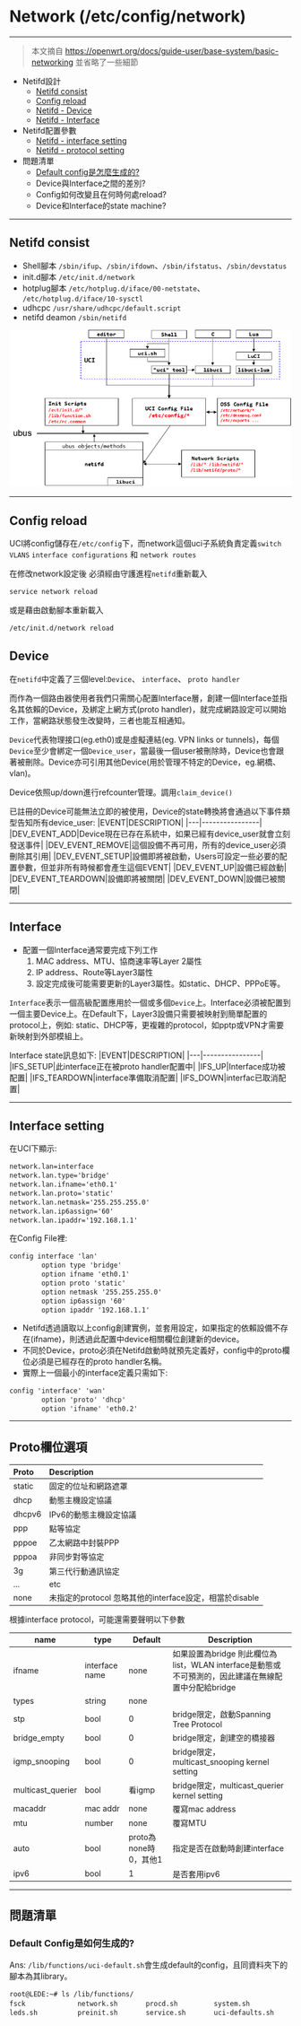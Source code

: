 # Network (/etc/config/network)

---------------------------

> 本文摘自 https://openwrt.org/docs/guide-user/base-system/basic-networking 並省略了一些細節
> 
+ Netifd設計
	- [Netifd consist](#consist)
	- [Config reload](#CF_reload)
	- [Netifd - Device](#Dev)
	- [Netifd - Interface](#itf)
+ Netifd配置參數
	- [Netifd - interface setting](#inter_set)
	- [Netifd - protocol setting](#proto_feild)
+ 問題清單
	- [Default config是怎麼生成的?](#Def_C)
	- Device與Interface之間的差別?
	- Config如何改變且在何時何處reload?
	- Device和Interface的state machine?
-----------------------------------------------
<h2 id="consist">Netifd consist</h2>

+ Shell腳本 `/sbin/ifup`、`/sbin/ifdown`、`/sbin/ifstatus`、`/sbin/devstatus` 
+ init.d腳本 `/etc/init.d/network`
+ hotplug腳本 `/etc/hotplug.d/iface/00-netstate`、` /etc/hotplug.d/iface/10-sysctl`
+ udhcpc `/usr/share/udhcpc/default.script`
+ netifd deamon `/sbin/netifd`

<div align=center><img src="image/netifd-config.png" width="" height="" alt="init-proc"/></div>

--------------
<h2 id="CF_reload">Config reload</h2>

UCI將config儲存在`/etc/config`下，而network這個uci子系統負責定義`switch VLANS` `interface configurations` 和 `network routes` 

在修改network設定後 必須經由守護進程`netifd`重新載入
```bash
service network reload
```
或是藉由啟動腳本重新載入
```bash
/etc/init.d/network reload
```



<h2 id="Dev">Device</h2>

在`netifd`中定義了三個level:`Device`、 `interface`、 `proto handler` 

而作為一個路由器使用者我們只需關心配置Interface層，創建一個Interface並指名其依賴的Device，及綁定上網方式(proto handler)，就完成網路設定可以開始工作，當網路狀態發生改變時，三者也能互相通知。

`Device`代表物理接口(eg.eth0)或是虛擬連結(eg. VPN links or tunnels)，每個`Device`至少會綁定一個`Device_user`，當最後一個user被刪除時，Device也會跟著被刪除。Device亦可引用其他Device(用於管理不特定的Device，eg.網橋、vlan)。

Device依照up/down進行refcounter管理。調用`claim_device()`

已註冊的Device可能無法立即的被使用，Device的state轉換將會通過以下事件類型告知所有device_user:
|EVENT|DESCRIPTION|
|---|----------------|
|DEV_EVENT_ADD|Device現在已存在系統中，如果已經有device_user就會立刻發送事件|
|DEV_EVENT_REMOVE|這個設備不再可用，所有的device_user必須刪除其引用|
|DEV_EVENT_SETUP|設備即將被啟動，Users可設定一些必要的配置參數，但並非所有時候都會產生這個EVENT|
|DEV_EVENT_UP|設備已經啟動|
|DEV_EVENT_TEARDOWN|設備即將被關閉|
|DEV_EVENT_DOWN|設備已被關閉|

----------------
<h2 id="itf">Interface</h2>

+ 配置一個Interface通常要完成下列工作
	1. MAC address、MTU、協商速率等Layer 2屬性
	2. IP address、Route等Layer3屬性
	3. 設定完成後可能需要更新的Layer3屬性。如static、DHCP、PPPoE等。

`Interface`表示一個高級配置應用於一個或多個`Device`上。Interface必須被配置到一個主要Device上。在Default下，Layer3設備只需要被映射到簡單配置的protocol上，例如: static、DHCP等，更複雜的protocol，如pptp或VPN才需要新映射到外部模組上。

Interface state訊息如下:
|EVENT|DESCRIPTION|
|---|----------------|
|IFS_SETUP|此interface正在被proto handler配置中|
|IFS_UP|Interface成功被配置|
|IFS_TEARDOWN|interface準備取消配置|
|IFS_DOWN|interfac已取消配置|


----------------
<h2 id="inter_set">Interface setting</h2>
在UCI下顯示:

```
network.lan=interface
network.lan.type='bridge'
network.lan.ifname='eth0.1'
network.lan.proto='static'
network.lan.netmask='255.255.255.0'
network.lan.ip6assign='60'
network.lan.ipaddr='192.168.1.1'
```
在Config File裡:

```
config interface 'lan'
        option type 'bridge'
        option ifname 'eth0.1'
        option proto 'static'
        option netmask '255.255.255.0'
        option ip6assign '60'
        option ipaddr '192.168.1.1'
```

* Netifd透過讀取以上config創建實例，並套用設定，如果指定的依賴設備不存在(ifname)，則透過此配置中device相關欄位創建新的device。
* 不同於Device，proto必須在Netifd啟動時就預先定義好，config中的proto欄位必須是已經存在的proto handler名稱。
* 實際上一個最小的interface定義只需如下:

```
config 'interface' 'wan'
        option 'proto' 'dhcp'
        option 'ifname' 'eth0.2'
```
-------------
<h2 id="proto_feild">Proto欄位選項</h2>

| Proto | Description |
| :--- | :---------- |
|static | 固定的位址和網路遮罩 |
|dhcp|動態主機設定協議|
|dhcpv6|IPv6的動態主機設定協議|
|ppp|點等協定|
|pppoe|乙太網路中封裝PPP|
|pppoa|非同步對等協定|
|3g|第三代行動通訊協定|
|...|etc|
|none|未指定的protocol 忽略其他的interface設定，相當於disable|



根據interface protocol，可能還需要聲明以下參數

| name | type | Default | Description |
| ---- | ---- | ---- | ---- |
|ifname|interface name|none|如果設置為bridge 則此欄位為list，WLAN interface是動態或不可預測的，因此建議在無線配置中分配給bridge|
|types|string|none| |
| stp |bool|0|bridge限定，啟動Spanning Tree Protocol|
|bridge_empty|bool|0|bridge限定，創建空的橋接器|
|igmp_snooping|bool|0|bridge限定，multicast_snooping kernel setting |
|multicast_querier|bool|看igmp|bridge限定，multicast_querier  kernel setting|
|macaddr|mac addr|none|覆寫mac address|
|mtu|number|none|覆寫MTU|
|auto|bool|proto為none時0，其他1|指定是否在啟動時創建interface|
|ipv6|bool|1|是否套用ipv6|

-------------
## 問題清單

<h3 id="Def_C">Default Config是如何生成的?</h2>

Ans: `/lib/functions/uci-default.sh`會生成default的config，且同資料夾下的腳本為其library。
```bash
root@LEDE:~# ls /lib/functions/
fsck             network.sh       procd.sh         system.sh
leds.sh          preinit.sh       service.sh       uci-defaults.sh
```









